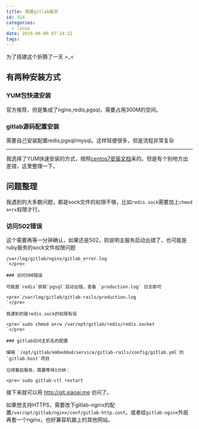 ```yaml
---
title: 搭建gitlab服务
id: 314
categories:
  - linux
date: 2016-06-06 07:24:51
tags:
---
```


为了搭建这个折腾了一天 >_&lt;

## 有两种安装方式

### YUM包快速安装

官方推荐，但是集成了nginx,redis,pgsql，需要占用300M的空间。

### gitlab源码配置安装

需要自己安装配置redis,pgsql/mysql。这样轻便很多，但是流程非常复杂

* * *

我选择了YUM快速安装的方式，按照[centos7安装文档](https://about.gitlab.com/downloads/#centos7)来的。但是有个别地方出差错，这里整理一下。

## 问题整理

我遇到的大多数问题，都是sock文件的权限不够，比如`redis.sock`需要加上`chmod a+rx`权限才行。

### 访问502错误

这个需要再等一分钟确认，如果还是502，则说明主服务启动出错了，也可能是ruby服务的sock文件权限问题

    /var/log/gitlab/nginx/gitlab_error.log
    `</pre>

    ### 访问500错误

    可能是`redis`获取`pgsql`启动出错，查看 `production.log` 日志即可

    <pre>`/var/log/gitlab/gitlab-rails/production.log
    `</pre>

    我遇到的是redis.sock的权限有误

    <pre>`sudo chmod a+rw /var/opt/gitlab/redis/redis.socket
    `</pre>

    ### gitlab访问主机名的配置

    编辑 `/opt/gitlab/embedded/service/gitlab-rails/config/gitlab.yml`的`gitlab.host`项目

    记得重启服务，需要等待1分钟：

    <pre>`sudo gitlab-ctl restart

接下来就可以用 http://git.xiaoai.me 访问了。

如果想支持HTTPS，需要改下gitlab-nginx的配置`/var/opt/gitlab/nginx/conf/gitlab-http.conf`。或者给`gitlab-nginx`外层再套一个nginx，也好兼容机器上的其他网站。